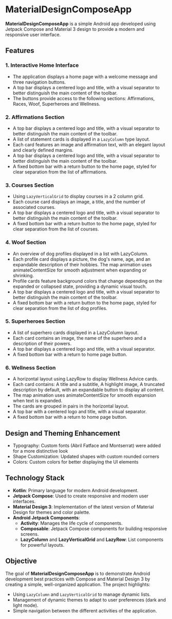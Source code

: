 # MaterialDesignComposeApp
**MaterialDesignComposeApp** is a simple Android app developed using Jetpack Compose and Material 3 design to provide a modern and responsive user interface.

## Features

### 1. Interactive Home Interface
   - The application displays a home page with a welcome message and three navigation buttons.
   - A top bar displays a centered logo and title, with a visual separator to better distinguish the main content of the toolbar.
   - The buttons provide access to the following sections: Affirmations, Races, Woof, Superheroes and Wellness.

### 2. Affirmations Section
   - A top bar displays a centered logo and title, with a visual separator to better distinguish the main content of the toolbar.
   - A list of statement cards is displayed in a `LazyColumn` type layout.
   - Each card features an image and affirmation text, with an elegant layout and clearly defined margins.
   - A top bar displays a centered logo and title, with a visual separator to better distinguish the main content of the toolbar.
   - A fixed bottom bar with a return button to the home page, styled for clear separation from the list of affirmations.

### 3. Courses Section
   - Using `LazyVerticalGrid` to display courses in a 2 column grid.
   - Each course card displays an image, a title, and the number of associated courses.
   - A top bar displays a centered logo and title, with a visual separator to better distinguish the main content of the toolbar.
   - A fixed bottom bar with a return button to the home page, styled for clear separation from the list of courses.

### 4. Woof Section
   - An overview of dog profiles displayed in a list with LazyColumn.
   - Each profile card displays a picture, the dog's name, age, and an expandable description of their hobbies. The map animation uses animateContentSize for smooth adjustment when expanding or shrinking.
   - Profile cards feature background colors that change depending on the expanded or collapsed state, providing a dynamic visual touch. 
   - A top bar displays a centered logo and title, with a visual separator to better distinguish the main content of the toolbar.
   - A fixed bottom bar with a return button to the home page, styled for clear separation from the list of dog profiles.

### 5. Superheroes Section
   - A list of superhero cards displayed in a LazyColumn layout.
   - Each card contains an image, the name of the superhero and a description of their powers.
   - A top bar displays a centered logo and title, with a visual separator.
   - A fixed bottom bar with a return to home page button.

### 6. Wellness Section
   - A horizontal layout using LazyRow to display Wellness Advice cards.
   - Each card contains: A title and a subtitle, A highlight image, A truncated description by default, with an expandable button to display all content.
   - The map animation uses animateContentSize for smooth expansion when text is expanded.
   - The cards are grouped in pairs in the horizontal layout.
   - A top bar with a centered logo and title, with a visual separator.
   - A fixed bottom bar with a return to home page button.

## Design and Theming Enhancement
- Typography: Custom fonts (Abril Fatface and Montserrat) were added for a more distinctive look
- Shape Customization: Updated shapes with custom rounded corners
- Colors: Custom colors for better displaying the UI elements

## Technology Stack
- **Kotlin**: Primary language for modern Android development.
- **Jetpack Compose**: Used to create responsive and modern user interfaces.
- **Material Design 3**: Implementation of the latest version of Material Design for themes and color palette.
- **Android Jetpack Components**:
  - **Activity**: Manages the life cycle of components.
  - **Composable**: Jetpack Compose components for building responsive screens.
  - **LazyColumn** and **LazyVerticalGrid** and **LazyRow**: List components for powerful layouts.

## Objective
The goal of **MaterialDesignComposeApp** is to demonstrate Android development best practices with Compose and Material Design 3 by creating a simple, well-organized application. The project highlights:

- Using `LazyColumn` and `LazyVerticalGrid` to manage dynamic lists.
- Management of dynamic themes to adapt to user preferences (dark and light mode).
- Simple navigation between the different activities of the application.

